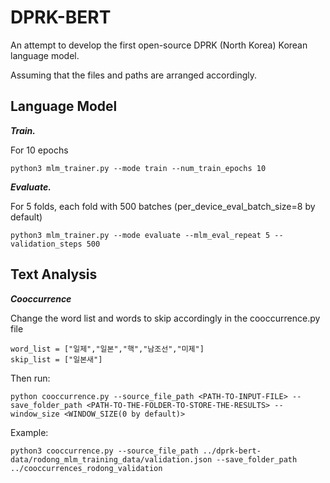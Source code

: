 # DPRK-BERT

An attempt to develop the first open-source DPRK (North Korea) Korean language model.  


Assuming that the files and paths are arranged accordingly.

## Language Model 

***Train.***

For 10 epochs
```
python3 mlm_trainer.py --mode train --num_train_epochs 10 
```

***Evaluate.***

For 5 folds, each fold with 500 batches (per_device_eval_batch_size=8 by default)
```
python3 mlm_trainer.py --mode evaluate --mlm_eval_repeat 5 --validation_steps 500
```


## Text Analysis


***Cooccurrence***

Change the word list and words to skip accordingly in the cooccurrence.py file

    word_list = ["일제","일본","핵","남조선","미제"]
    skip_list = ["일본새"]
    
Then run:

    python cooccurrence.py --source_file_path <PATH-TO-INPUT-FILE> --save_folder_path <PATH-TO-THE-FOLDER-TO-STORE-THE-RESULTS> --window_size <WINDOW_SIZE(0 by default)>
    
Example:     

    python3 cooccurrence.py --source_file_path ../dprk-bert-data/rodong_mlm_training_data/validation.json --save_folder_path ../cooccurrences_rodong_validation 